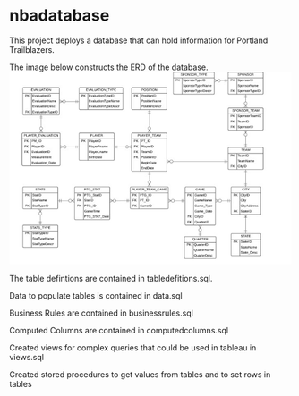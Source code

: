 # nbadatabase
This project deploys a database that can hold information for Portland Trailblazers.

The image below constructs the ERD of the database.
![ERD](ERD.jpg)


The table defintions are contained in tabledefitions.sql.

Data to populate tables is contained in data.sql

Business Rules are contained in businessrules.sql

Computed Columns are contained in computedcolumns.sql

Created views for complex queries that could be used in tableau in views.sql

Created stored procedures to get values from tables and to set rows in tables
